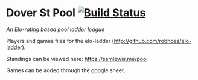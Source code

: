 # Dover St Pool [![Build Status](https://travis-ci.org/simonjbeaumont/elo-ladder-pool.png)](https://travis-ci.org/simonjbeaumont/elo-ladder-pool)

_An Elo-rating based pool ladder league_

Players and games files for the elo-ladder (http://github.com/robhoes/elo-ladder).

Standings can be viewed here: https://samlewis.me/pool

Games can be added through the google sheet.
